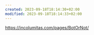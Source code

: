 ```yaml
---
created: 2023-09-18T18:14:30+02:00
modified: 2023-09-18T18:14:33+02:00
---
```


https://incolumitas.com/pages/BotOrNot/
